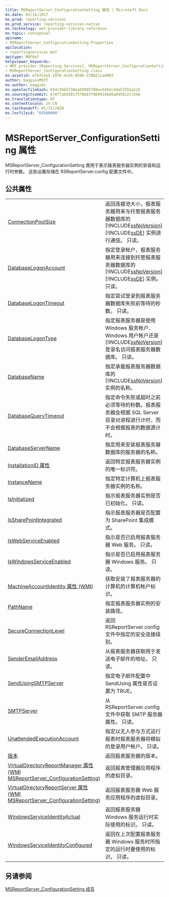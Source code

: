 ```yaml
---
title: MSReportServer_ConfigurationSetting 属性 | Microsoft Docs
ms.date: 03/14/2017
ms.prod: reporting-services
ms.prod_service: reporting-services-native
ms.technology: wmi-provider-library-reference
ms.topic: conceptual
apiname:
- MSReportServer_ConfigurationSetting Properties
apilocation:
- reportingservices.mof
apitype: MOFDef
helpviewer_keywords:
- WMI provider [Reporting Services], MSReportServer_ConfigurationSetting class
- MSReportServer_ConfigurationSetting class
ms.assetid: e75fe1e5-197b-4c65-859b-370821cad003
author: maggiesMSFT
ms.author: maggies
ms.openlocfilehash: 634c5065730ea58905f89ac0454cdda53552a126
ms.sourcegitcommit: b78f7ab9281f570b87f96991ebd9a095812cc546
ms.translationtype: HT
ms.contentlocale: zh-CN
ms.lasthandoff: 01/31/2020
ms.locfileid: "65569098"
---
```

# <a name="msreportserver_configurationsetting-properties"></a>MSReportServer_ConfigurationSetting 属性
  MSReportServer_ConfigurationSetting 类用于表示报表服务器实例的安装和运行时参数。 这些设置存储在 RSReportServer.config 配置文件中。  
  
## <a name="public-properties"></a>公共属性  
  
|||  
|-|-|  
|[ConnectionPoolSize](../../reporting-services/wmi-provider-library-reference/configurationsetting-property-connectionpoolsize.md)|返回连接池大小，报表服务器用来与托管报表服务器数据库的 [!INCLUDE[ssNoVersion](../../includes/ssnoversion-md.md)] [!INCLUDE[ssDE](../../includes/ssde-md.md)] 实例进行通信。 只读。|  
|[DatabaseLogonAccount](../../reporting-services/wmi-provider-library-reference/configurationsetting-property-databaselogonaccount.md)|指定登录帐户，报表服务器用来连接到托管报表服务器数据库的 [!INCLUDE[ssNoVersion](../../includes/ssnoversion-md.md)] [!INCLUDE[ssDE](../../includes/ssde-md.md)] 实例。 只读。|  
|[DatabaseLogonTimeout](../../reporting-services/wmi-provider-library-reference/configurationsetting-property-databaselogontimeout.md)|指定尝试登录到报表服务器数据库失败前等待的秒数。 只读。|  
|[DatabaseLogonType](../../reporting-services/wmi-provider-library-reference/configurationsetting-property-databaselogontype.md)|指定报表服务器是使用 Windows 服务帐户、Windows 用户帐户还是 [!INCLUDE[ssNoVersion](../../includes/ssnoversion-md.md)] 登录名访问报表服务器数据库。 只读。|  
|[DatabaseName](../../reporting-services/wmi-provider-library-reference/configurationsetting-property-databasename.md)|指定承载报表服务器数据库的 [!INCLUDE[ssNoVersion](../../includes/ssnoversion-md.md)] 实例的名称。|  
|[DatabaseQueryTimeout](../../reporting-services/wmi-provider-library-reference/configurationsetting-property-databasequerytimeout.md)|指定命令失败或超时之前必须等待的秒数。报表服务器会根据 SQL Server 目录对进程进行计时，而不会根据报表的数据源计时。|  
|[DatabaseServerName](../../reporting-services/wmi-provider-library-reference/configurationsetting-property-databaseservername.md)|指定用来安装报表服务器数据库的服务器的名称。|  
|[InstallationID 属性](../../reporting-services/wmi-provider-library-reference/configurationsetting-property-installationid.md)|返回特定报表服务器实例的唯一标识符。|  
|[InstanceName](../../reporting-services/wmi-provider-library-reference/configurationsetting-property-instancename.md)|指定特定计算机上报表服务器实例的名称。|  
|[IsInitialized](../../reporting-services/wmi-provider-library-reference/configurationsetting-property-isinitialized.md)|指示报表服务器实例是否已初始化。  只读。|  
|[IsSharePointIntegrated](../../reporting-services/wmi-provider-library-reference/configurationsetting-property-issharepointintegrated.md)|指示报表服务器是否配置为 SharePoint 集成模式。|  
|[IsWebServiceEnabled](../../reporting-services/wmi-provider-library-reference/configurationsetting-property-iswebserviceenabled.md)|指示是否已启用报表服务器 Web 服务。 只读。|  
|[IsWindowsServiceEnabled](../../reporting-services/wmi-provider-library-reference/configurationsetting-property-iswindowsserviceenabled.md)|指示是否已启用报表服务器 Windows 服务。 只读。|  
|[MachineAccountIdentity 属性 (WMI)](../../reporting-services/wmi-provider-library-reference/configurationsetting-property-machineaccountidentity.md)|获取安装了报表服务器的计算机的计算机帐户标识。|  
|[PathName](../../reporting-services/wmi-provider-library-reference/configurationsetting-property-pathname.md)|指定报表服务器实例的安装路径。|  
|[SecureConnectionLevel](../../reporting-services/wmi-provider-library-reference/configurationsetting-property-secureconnectionlevel.md)|返回 RSReportServer.config 文件中指定的安全连接级别。|  
|[SenderEmailAddress](../../reporting-services/wmi-provider-library-reference/configurationsetting-property-senderemailaddress.md)|从报表服务器获取用于发送电子邮件的地址。 只读。|  
|[SendUsingSMTPServer](../../reporting-services/wmi-provider-library-reference/configurationsetting-property-sendusingsmtpserver.md)|指定电子邮件配置中 SendUsing 属性是否设置为 TRUE。|  
|[SMTPServer](../../reporting-services/wmi-provider-library-reference/configurationsetting-property-smtpserver.md)|从 RSReportServer.config 文件中获取 SMTP 服务器属性。 只读。|  
|[UnattendedExecutionAccount](../../reporting-services/wmi-provider-library-reference/configurationsetting-property-unattendedexecutionaccount.md)|指定以无人参与方式运行报表时报表服务器将模拟的登录用户帐户。 只读。|  
|[版本](../../reporting-services/wmi-provider-library-reference/configurationsetting-property-version.md)|返回报表服务器的版本。|  
|[VirtualDirectoryReportManager 属性 (WMI MSReportServer_ConfigurationSetting)](../../reporting-services/wmi-provider-library-reference/configurationsetting-property-virtualdirectoryreportmanager.md)|返回报表管理器应用程序的虚拟目录。|  
|[VirtualDirectoryReportServer 属性 (WMI MSReportServer_ConfigurationSetting)](../../reporting-services/wmi-provider-library-reference/configurationsetting-property-virtualdirectoryreportserver.md)|返回报表服务器 Web 服务应用程序的虚拟目录。|  
|[WindowsServiceIdentityActual](../../reporting-services/wmi-provider-library-reference/configurationsetting-property-windowsserviceidentityactual.md)|返回报表服务器 Windows 服务运行时实际使用的标识。 只读。|  
|[WindowsServiceIdentityConfigured](../../reporting-services/wmi-provider-library-reference/windowsserviceidentityconfigured-property.md)|返回在上次配置报表服务器 Windows 服务时所指定的运行时要使用的标识。 只读。|  
  
## <a name="see-also"></a>另请参阅  
 [MSReportServer_ConfigurationSetting 成员](../../reporting-services/wmi-provider-library-reference/msreportserver-configurationsetting-members.md)  

  

